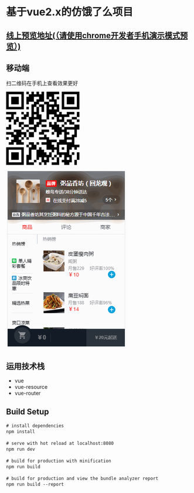 # 基于vue2.x的仿饿了么项目

## [线上预览地址(（请使用chrome开发者手机演示模式预览）)](http://liaoyinglong.com/vue-eleme/dist/#/goods)

## 移动端
扫二维码在手机上查看效果更好

![二维码](https://github.com/liaoyinglong/vue-eleme/blob/master/qr.png)

![二维码](https://github.com/liaoyinglong/vue-eleme/blob/master/预览.gif)

## 运用技术栈

- vue
- vue-resource
- vue-router

## Build Setup

```
# install dependencies
npm install

# serve with hot reload at localhost:8080
npm run dev

# build for production with minification
npm run build

# build for production and view the bundle analyzer report
npm run build --report
```
